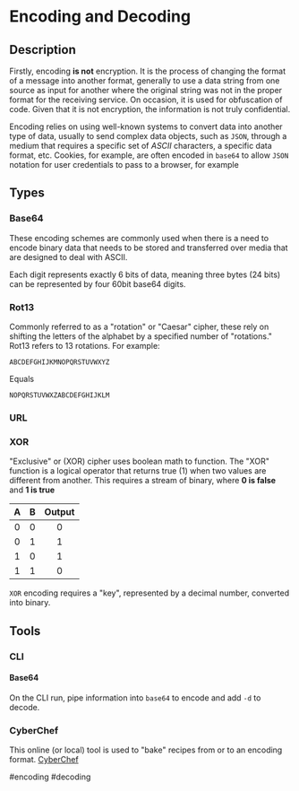 # Encoding and Decoding

## Description

Firstly, encoding **is not** encryption. It is the process of changing the format of a message into another format, generally to use a data string from one source as input for another where the original string was not in the proper format for the receiving service. On occasion, it is used for obfuscation of code. Given that it is not encryption, the information is not truly confidential. 

Encoding relies on using well-known systems to convert data into another type of data, usually to send complex data objects, such as `JSON`, through a medium that requires a specific set of *ASCII* characters, a specific data format, etc. Cookies, for example, are often encoded in `base64` to allow `JSON` notation for user credentials to pass to a browser, for example


## Types
### Base64 
These encoding schemes are commonly used when there is a need to encode binary data that needs to be stored and transferred over media that are designed to deal with ASCII.

Each digit represents exactly 6 bits of data, meaning three bytes (24 bits) can be represented by four 60bit base64 digits. 

### Rot13
Commonly referred to as a "rotation" or "Caesar" cipher, these rely on shifting the letters of the alphabet by a specified number of "rotations." Rot13 refers to 13 rotations. For example:

```
ABCDEFGHIJKMNOPQRSTUVWXYZ
```
Equals
```
NOPQRSTUVWXZABCDEFGHIJKLM
```

### URL
### XOR
"Exclusive" or (XOR) cipher uses boolean math to function. The "XOR"  function is a logical operator that returns true (1) when two values are different from another. This requires a stream of binary, where **0 is false** and **1 is true**

| A | B | Output | 
| :-: | :-: | :-: | 
| 0 | 0 | 0 | 
| 0 | 1 | 1 | 
| 1 | 0 | 1 |
| 1 | 1 | 0 | 

`XOR` encoding requires a "key", represented by a decimal number, converted into binary. 
## Tools
### CLI
#### Base64
On the CLI run, pipe information into `base64` to encode and add `-d` to decode. 
### CyberChef
This online (or local) tool is used to "bake" recipes from or to an encoding format. 
[CyberChef](https://gchq.github.io/CyberChef/)



#encoding #decoding
